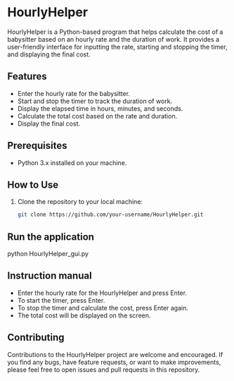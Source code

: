 # HourlyHelper
HourlyHelper is a Python-based program that helps calculate the cost of a babysitter based on an hourly rate and the duration of work. It provides a user-friendly interface for inputting the rate, starting and stopping the timer, and displaying the final cost.

## Features

- Enter the hourly rate for the babysitter.
- Start and stop the timer to track the duration of work.
- Display the elapsed time in hours, minutes, and seconds.
- Calculate the total cost based on the rate and duration.
- Display the final cost.

## Prerequisites

- Python 3.x installed on your machine.

## How to Use

1. Clone the repository to your local machine:
   ```bash
   git clone https://github.com/your-username/HourlyHelper.git

## Run the application

   python HourlyHelper_gui.py

## Instruction manual
- Enter the hourly rate for the HourlyHelper and press Enter.
- To start the timer, press Enter.
- To stop the timer and calculate the cost, press Enter again.
- The total cost will be displayed on the screen.

## Contributing
Contributions to the HourlyHelper project are welcome and encouraged. If you find any bugs, have feature requests, or want to make improvements, please feel free to open issues and pull requests in this repository.
